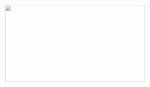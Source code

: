 <img src="https://github.com/pritamzope/custom_controls_csharp/blob/master/Microsoft_Office_2013_WinForm_UI/Word/images/word_start.png" width="450" height="250"/>


